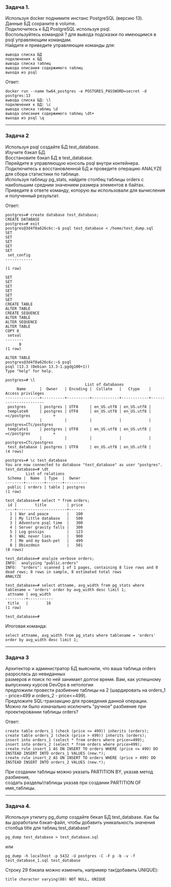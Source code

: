 
### Задача 1.  
Используя docker поднимите инстанс PostgreSQL (версию 13).  
Данные БД сохраните в volume.  
Подключитесь к БД PostgreSQL используя psql.  
Воспользуйтесь командой \? для вывода подсказки по имеющимся в psql управляющим командам.  
Найдите и приведите управляющие команды для:  

    вывода списка БД
    подключения к БД
    вывода списка таблиц
    вывода описания содержимого таблиц
    выхода из psql

Ответ:
```
docker run --name hw64_postgres -e POSTGRES_PASSWORD=secret -d postgres:13
вывода списка БД: \l
подключения к БД: \c
вывода списка таблиц \d
вывода описания содержимого таблиц \dt+
выхода из psql \q
```
---

### Задача 2  
Используя psql создайте БД test_database.  
Изучите бэкап БД.  
Восстановите бэкап БД в test_database.  
Перейдите в управляющую консоль psql внутри контейнера.  
Подключитесь к восстановленной БД и проведите операцию ANALYZE для сбора статистики по таблице.  
Используя таблицу pg_stats, найдите столбец таблицы orders с наибольшим средним значением размера элементов в байтах.  
Приведите в ответе команду, которую вы использовали для вычисления и полученный результат.  

Ответ:  
```
postgres=# create database test_database;
CREATE DATABASE
postgres=# exit
postgres@3d4f8a626c6c:~$ psql test_database < /home/test_dump.sql
SET
SET
SET
SET
SET
 set_config
------------

(1 row)

SET
SET
SET
SET
SET
SET
CREATE TABLE
ALTER TABLE
CREATE SEQUENCE
ALTER TABLE
ALTER SEQUENCE
ALTER TABLE
COPY 8
 setval
--------
      8
(1 row)

ALTER TABLE
postgres@3d4f8a626c6c:~$ psql
psql (13.3 (Debian 13.3-1.pgdg100+1))
Type "help" for help.

postgres=# \l
                                   List of databases
     Name      |  Owner   | Encoding |  Collate   |   Ctype    |   Access privileges
---------------+----------+----------+------------+------------+-----------------------
 postgres      | postgres | UTF8     | en_US.utf8 | en_US.utf8 |
 template0     | postgres | UTF8     | en_US.utf8 | en_US.utf8 | =c/postgres          +
               |          |          |            |            | postgres=CTc/postgres
 template1     | postgres | UTF8     | en_US.utf8 | en_US.utf8 | =c/postgres          +
               |          |          |            |            | postgres=CTc/postgres
 test_database | postgres | UTF8     | en_US.utf8 | en_US.utf8 |
(4 rows)

postgres=# \c test_database
You are now connected to database "test_database" as user "postgres".
test_database=# \dt
         List of relations
 Schema |  Name  | Type  |  Owner
--------+--------+-------+----------
 public | orders | table | postgres
(1 row)

test_database=# select * from orders;
 id |        title         | price
----+----------------------+-------
  1 | War and peace        |   100
  2 | My little database   |   500
  3 | Adventure psql time  |   300
  4 | Server gravity falls |   300
  5 | Log gossips          |   123
  6 | WAL never lies       |   900
  7 | Me and my bash-pet   |   499
  8 | Dbiezdmin            |   501
(8 rows)

test_database=# analyze verbose orders;
INFO:  analyzing "public.orders"
INFO:  "orders": scanned 1 of 1 pages, containing 8 live rows and 0 dead rows; 8 rows in sample, 8 estimated total rows
ANALYZE

test_database=# select attname, avg_width from pg_stats where tablename = 'orders' order by avg_width desc limit 1;
 attname | avg_width
---------+-----------
 title   |        16
(1 row)

test_database=#
```
Итоговая команда:  
```
select attname, avg_width from pg_stats where tablename = 'orders' order by avg_width desc limit 1;
```
---

### Задача 3

Архитектор и администратор БД выяснили, что ваша таблица orders разрослась до невиданных  
размеров и поиск по ней занимает долгое время. Вам, как успешному выпускнику курсов DevOps в нетологии  
предложили провести разбиение таблицы на 2 (шардировать на orders_1 - price>499 и orders_2 - price<=499).  
Предложите SQL-транзакцию для проведения данной операции.  
Можно ли было изначально исключить "ручное" разбиение при проектировании таблицы orders? 

Ответ:
```
create table orders_1 (check (price <= 499)) inherits (orders);
create table orders_2 (check (price > 499)) inherits (orders);
insert into orders_1 (select * from orders where price<=499);
insert into orders_2 (select * from orders where price>499);
create rule insert_1 AS ON INSERT TO orders WHERE (price <= 499) DO INSTEAD INSERT INTO orders_1 VALUES (new.*);
create rule insert_2 AS ON INSERT TO orders WHERE (price > 499) DO INSTEAD INSERT INTO orders_2 VALUES (new.*);
```
При создании таблицы можно указать PARTITION BY, указав метод разбиения,  
создать разделы\таблицы указав при создании PARTITION OF имя_таблицы.  

---

### Задача 4.

Используя утилиту pg_dump создайте бекап БД test_database.
Как бы вы доработали бэкап-файл, чтобы добавить уникальность значения столбца title для таблиц test_database?
```
pg_dump test_database > test_database.sql
```
или
```
pg_dump -h localhost -p 5432 -U postgres -C -F p -b -v -f test_database_1.sql test_database  
```
Строку 29 бэкапа можно изменить, например так(добавить UNIQUE):
```
title character varying(80) NOT NULL, UNIQUE
```
